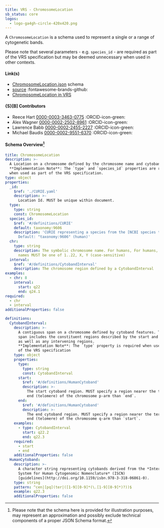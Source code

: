 ```yaml
---
title: VRS - ChromosomeLocation
sb_status: core
logos:
  - logo-ga4gh-circle-420x420.png
---
```


A `ChromosomeLocation` is a schema used to represent a single or a range of
cytogenetic bands. 

<!--more-->

Please note that several parameters - e.g. `species_id` - are required as part
of the VRS specification but may be deemed unnecessary when used in other
contexts.

#### Link(s)

* [ChromosomeLocation.json](/schema_files/json/VRS/ChromosomeLocation.json) schema
* [source](https://github.com/ga4gh/vrs/tree/main) :fontawesome-brands-github:
* [ChromosomeLocation in VRS](https://vrs.ga4gh.org/en/stable/terms_and_model.html#chromosomelocation)

#### {S}[B] Contributors

* Reece Hart [0000-0003-3463-0775](https://orcid.org/0000-0003-3463-0775) :ORCID-icon-green:
* Alex Wagner [0000-0002-2502-8961](https://orcid.org/0000-0002-2502-8961) :ORCID-icon-green:
* Lawrence Babb [0000-0002-2455-2227](https://orcid.org/0000-0002-2455-2227) :ORCID-icon-green:
* Michael Baudis [0000-0002-9551-6370](https://orcid.org/0000-0002-9551-6370) :ORCID-icon-green:

#### Schema Overview[^1]

<!--schema_block_start-->
```yaml
title: ChromosomeLocation
description: >-
  A Location on a chromosome defined by the chromosome name and cytobands.
  **Implementation Note**: The `type` and `species_id` properties are required
  when used as part of the VRS specification.
type: object
properties:
  _id:
    $ref: './CURIE.yaml'
    description: >-
      Location Id. MUST be unique within document.
  type:
    type: string
    const: ChromosomeLocation
  species_id:
    $ref: '#/definitions/CURIE'
    default: taxonomy:9606
    description: 'CURIE representing a species from the [NCBI species taxonomy](https://registry.identifiers.org/registry/taxonomy).
      Default: "taxonomy:9606" (human)'
  chr:
    type: string
    description: The symbolic chromosome name. For humans, For humans, chromosome
      names MUST be one of 1..22, X, Y (case-sensitive)
  interval:
    $ref: '#/definitions/CytobandInterval'
    description: The chromosome region defined by a CytobandInterval
examples:
  - chr: 8
    interval:
      start: q22
      end: q24.1
required:
  - chr
  - interval
additionalProperties: false

definitions:
  CytobandInterval:
    description: >-
      A contiguous span on a chromosome defined by cytoband features. The
      span includes the constituent regions described by the start and end cytobands,
      as well as any intervening regions.
      **Implementation Note**: The `type` property is required when used as part
      of the VRS specification
    type: object
    properties:
      type:
        type: string
        const: CytobandInterval
      start:
        $ref: '#/definitions/HumanCytoband'
        description: >-
          The start cytoband region. MUST specify a region nearer the terminal
          end (telomere) of the chromosome p-arm than `end`.
      end:
        $ref: '#/definitions/HumanCytoband'
        description: >-
          The end cytoband region. MUST specify a region nearer the terminal
          end (telomere) of the chromosome q-arm than `start`.
    examples:
      - type: CytobandInterval
        start: q22.2
        end: q22.3
    required:
      - start
      - end
    additionalProperties: false
  HumanCytoband:
    description: >-
      A character string representing cytobands derived from the *International
      System for Human Cytogenomic Nomenclature* (ISCN)
      [guidelines](http://doi.org/10.1159/isbn.978-3-318-06861-0).
    type: string
    pattern: ^cen|[pq](ter|([1-9][0-9]*(\.[1-9][0-9]*)?))$
    example: q22.3
    additionalProperties: false
```
<!--schema_block_end-->

[^1]: Please note that the schema here is provided for illustration purposes,
may represent an approximation and possibly exclude technical components of a
proper JSON Schema format.
